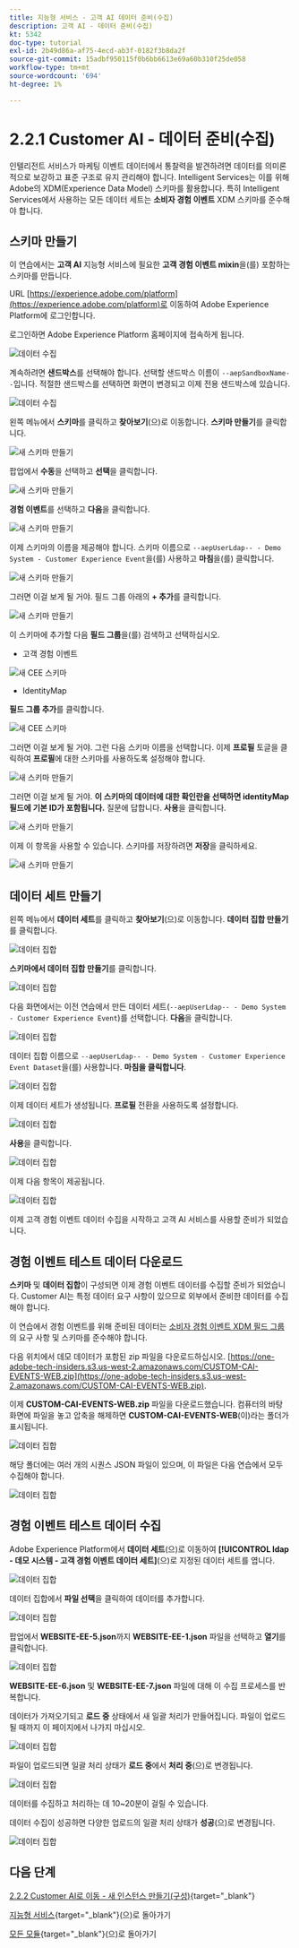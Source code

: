 ```yaml
---
title: 지능형 서비스 - 고객 AI 데이터 준비(수집)
description: 고객 AI - 데이터 준비(수집)
kt: 5342
doc-type: tutorial
exl-id: 2b49d86a-af75-4ecd-ab3f-0182f3b8da2f
source-git-commit: 15adbf950115f0b6bb6613e69a60b310f25de058
workflow-type: tm+mt
source-wordcount: '694'
ht-degree: 1%

---
```


# 2.2.1 Customer AI - 데이터 준비(수집)

인텔리전트 서비스가 마케팅 이벤트 데이터에서 통찰력을 발견하려면 데이터를 의미론적으로 보강하고 표준 구조로 유지 관리해야 합니다. Intelligent Services는 이를 위해 Adobe의 XDM(Experience Data Model) 스키마를 활용합니다.
특히 Intelligent Services에서 사용하는 모든 데이터 세트는 **소비자 경험 이벤트** XDM 스키마를 준수해야 합니다.

## 스키마 만들기

이 연습에서는 **고객 AI** 지능형 서비스에 필요한 **고객 경험 이벤트 mixin**&#x200B;을(를) 포함하는 스키마를 만듭니다.

URL [https://experience.adobe.com/platform](https://experience.adobe.com/platform)로 이동하여 Adobe Experience Platform에 로그인합니다.

로그인하면 Adobe Experience Platform 홈페이지에 접속하게 됩니다.

![데이터 수집](../../datacollection/dc1.2/images/home.png)

계속하려면 **샌드박스**&#x200B;를 선택해야 합니다. 선택할 샌드박스 이름이 ``--aepSandboxName--``입니다. 적절한 샌드박스를 선택하면 화면이 변경되고 이제 전용 샌드박스에 있습니다.

![데이터 수집](../../datacollection/dc1.2/images/sb1.png)

왼쪽 메뉴에서 **스키마**&#x200B;를 클릭하고 **찾아보기**(으)로 이동합니다. **스키마 만들기**&#x200B;를 클릭합니다.

![새 스키마 만들기](./images/createschemabutton.png)

팝업에서 **수동**&#x200B;을 선택하고 **선택**&#x200B;을 클릭합니다.

![새 스키마 만들기](./images/schmanual.png)

**경험 이벤트**&#x200B;를 선택하고 **다음**&#x200B;을 클릭합니다.

![새 스키마 만들기](./images/xdmee.png)

이제 스키마의 이름을 제공해야 합니다. 스키마 이름으로 `--aepUserLdap-- - Demo System - Customer Experience Event`을(를) 사용하고 **마침**&#x200B;을(를) 클릭합니다.

![새 스키마 만들기](./images/schname.png)

그러면 이걸 보게 될 거야. 필드 그룹 아래의 **+ 추가**&#x200B;를 클릭합니다.

![새 스키마 만들기](./images/xdmee1.png)

이 스키마에 추가할 다음 **필드 그룹**&#x200B;을(를) 검색하고 선택하십시오.

- 고객 경험 이벤트

![새 CEE 스키마](./images/cee1.png)

- IdentityMap

**필드 그룹 추가**&#x200B;를 클릭합니다.

![새 CEE 스키마](./images/cee2.png)

그러면 이걸 보게 될 거야. 그런 다음 스키마 이름을 선택합니다. 이제 **프로필** 토글을 클릭하여 **프로필**&#x200B;에 대한 스키마를 사용하도록 설정해야 합니다.

![새 스키마 만들기](./images/xdmee3.png)

그러면 이걸 보게 될 거야. **이 스키마의 데이터에 대한 확인란을 선택하면 identityMap 필드에 기본 ID가 포함됩니다.** 질문에 답합니다. **사용**&#x200B;을 클릭합니다.

![새 스키마 만들기](./images/xdmee4.png)

이제 이 항목을 사용할 수 있습니다. 스키마를 저장하려면 **저장**&#x200B;을 클릭하세요.

![새 스키마 만들기](./images/xdmee5.png)

## 데이터 세트 만들기

왼쪽 메뉴에서 **데이터 세트**&#x200B;를 클릭하고 **찾아보기**(으)로 이동합니다. **데이터 집합 만들기**&#x200B;를 클릭합니다.

![데이터 집합](./images/createds.png)

**스키마에서 데이터 집합 만들기**&#x200B;를 클릭합니다.

![데이터 집합](./images/createdatasetfromschema.png)

다음 화면에서는 이전 연습에서 만든 데이터 세트(`--aepUserLdap-- - Demo System - Customer Experience Event`)를 선택합니다. **다음**&#x200B;을 클릭합니다.

![데이터 집합](./images/createds1.png)

데이터 집합 이름으로 `--aepUserLdap-- - Demo System - Customer Experience Event Dataset`을(를) 사용합니다. **마침을 클릭합니다**.

![데이터 집합](./images/createds2.png)

이제 데이터 세트가 생성됩니다. **프로필** 전환을 사용하도록 설정합니다.

![데이터 집합](./images/createds3.png)

**사용**&#x200B;을 클릭합니다.

![데이터 집합](./images/createds4.png)

이제 다음 항목이 제공됩니다.

![데이터 집합](./images/createds5.png)

이제 고객 경험 이벤트 데이터 수집을 시작하고 고객 AI 서비스를 사용할 준비가 되었습니다.

## 경험 이벤트 테스트 데이터 다운로드

**스키마** 및 **데이터 집합**&#x200B;이 구성되면 이제 경험 이벤트 데이터를 수집할 준비가 되었습니다. Customer AI는 특정 데이터 요구 사항이 있으므로 외부에서 준비한 데이터를 수집해야 합니다.

이 연습에서 경험 이벤트를 위해 준비된 데이터는 [소비자 경험 이벤트 XDM 필드 그룹](https://github.com/adobe/xdm/blob/797cf4930d5a80799a095256302675b1362c9a15/docs/reference/context/experienceevent-consumer.schema.md)의 요구 사항 및 스키마를 준수해야 합니다.

다음 위치에서 데모 데이터가 포함된 zip 파일을 다운로드하십시오. [https://one-adobe-tech-insiders.s3.us-west-2.amazonaws.com/CUSTOM-CAI-EVENTS-WEB.zip](https://one-adobe-tech-insiders.s3.us-west-2.amazonaws.com/CUSTOM-CAI-EVENTS-WEB.zip).

이제 **CUSTOM-CAI-EVENTS-WEB.zip** 파일을 다운로드했습니다. 컴퓨터의 바탕 화면에 파일을 놓고 압축을 해제하면 **CUSTOM-CAI-EVENTS-WEB**(이)라는 폴더가 표시됩니다.

![데이터 집합](./images/ingest.png)

해당 폴더에는 여러 개의 시퀀스 JSON 파일이 있으며, 이 파일은 다음 연습에서 모두 수집해야 합니다.

![데이터 집합](./images/ingest1a.png)

## 경험 이벤트 테스트 데이터 수집

Adobe Experience Platform에서 **데이터 세트**(으)로 이동하여 **[!UICONTROL ldap - 데모 시스템 - 고객 경험 이벤트 데이터 세트]**(으)로 지정된 데이터 세트를 엽니다.

![데이터 집합](./images/ingest1.png)

데이터 집합에서 **파일 선택**&#x200B;을 클릭하여 데이터를 추가합니다.

![데이터 집합](./images/ingest2.png)

팝업에서 **WEBSITE-EE-5.json**&#x200B;까지 **WEBSITE-EE-1.json** 파일을 선택하고 **열기**&#x200B;를 클릭합니다.

![데이터 집합](./images/ingest3.png)

**WEBSITE-EE-6.json** 및 **WEBSITE-EE-7.json** 파일에 대해 이 수집 프로세스를 반복합니다.

데이터가 가져오기되고 **로드 중** 상태에서 새 일괄 처리가 만들어집니다. 파일이 업로드될 때까지 이 페이지에서 나가지 마십시오.

![데이터 집합](./images/ingest4.png)

파일이 업로드되면 일괄 처리 상태가 **로드 중**&#x200B;에서 **처리 중**(으)로 변경됩니다.

![데이터 집합](./images/ingest5.png)

데이터를 수집하고 처리하는 데 10~20분이 걸릴 수 있습니다.

데이터 수집이 성공하면 다양한 업로드의 일괄 처리 상태가 **성공**(으)로 변경됩니다.

![데이터 집합](./images/ingest7.png)

## 다음 단계

[2.2.2 Customer AI로 이동 - 새 인스턴스 만들기(구성)](./ex2.md){target="_blank"}

[지능형 서비스](./intelligent-services.md){target="_blank"}(으)로 돌아가기

[모든 모듈](./../../../../overview.md){target="_blank"}(으)로 돌아가기
